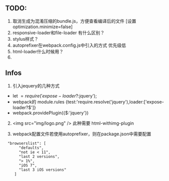 
## TODO:

1. 取消生成为混淆压缩的bundle.js，方便查看编译后的文件 [设置optimization.minimize=false]
2. responsive-loader和file-loader 有什么区别？
3. stylus样式？
4. autoprefixer在webpack.config.js中引入的方式  优先级低
5. html-loader什么时候用？
6. 

## Infos

1. 引入jequery的几种方式
- let $=require('expose-loader?$:jquery');
- webpack的 module.rules  {test:'require.resolve('jquery'),loader:['expose-loader?$']}
- webpack.providePlugin({$:'jquery'})

2. \<img src="img/logo.png" /> 此种需要 html-withimg-plugin

3. webpack配置文件若使用autoprefixer，则在package.json中需要配置
```
 "browserslist": [
      "defaults",
      "not ie < 11",
      "last 2 versions",
      "> 1%",
      "iOS 7",
      "last 3 iOS versions"
    ]
```
